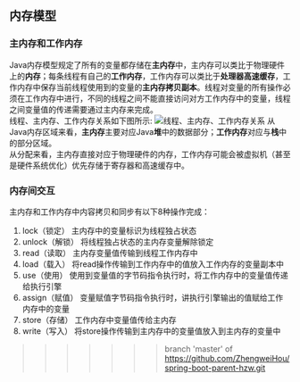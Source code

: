 ## 内存模型
### 主内存和工作内存
Java内存模型规定了所有的变量都存储在**主内存**中，主内存可以类比于物理硬件上的**内存**；每条线程有自己的**工作内存**，工作内存可以类比于**处理器高速缓存**，工作内存中保存当前线程使用到的变量的**主内存拷贝副本**。线程对变量的所有操作必须在工作内存中进行，不同的线程之间不能直接访问对方工作内存中的变量，线程之间变量值的传递需要通过主内存来完成。<br/>
线程、主内存、工作内存关系如下图所示:
![线程、主内存、工作内存关系](https://raw.githubusercontent.com/ZhengweiHou/spring-boot-parent-hzw/master/spring-boot-jvm/src/main/resources/docs/%E7%BA%BF%E7%A8%8B%E3%80%81%E4%B8%BB%E5%86%85%E5%AD%98%E3%80%81%E5%B7%A5%E4%BD%9C%E5%86%85%E5%AD%98%E5%85%B3%E7%B3%BB.png)
从Java内存区域来看，**主内存**主要对应Java**堆**中的数据部分；**工作内存**对应与**栈**中的部分区域。<br/>
从分配来看，主内存直接对应于物理硬件的内存，工作内存可能会被虚拟机（甚至是硬件系统优化）优先存储于寄存器和高速缓存中。

### 内存间交互
主内存和工作内存中内容拷贝和同步有以下8种操作完成：

1. lock（锁定）
	主内存中的变量标识为线程独占状态
2. unlock（解锁）
	将线程独占状态的主内存变量解除锁定
3. read（读取）
	主内存变量值传输到线程工作内存中
4. load（载入）
	将read操作传输到工作内存中的值放入工作内存的变量副本中
5. use（使用）
	使用到变量值的字节码指令执行时，将工作内存中的变量值传递给执行引擎
6. assign（赋值）
	变量赋值字节码指令执行时，讲执行引擎输出的值赋给工作内存中的变量
7. store（存储）
	工作内存中变量值传给主内存
8. write（写入）
	将store操作传输到主内存中的变量值放入到主内存的变量中
>>>>>>> branch 'master' of https://github.com/ZhengweiHou/spring-boot-parent-hzw.git

